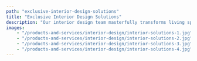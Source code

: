 ```yaml
---
path: "exclusive-interior-design-solutions"
title: "Exclusive Interior Design Solutions"
description: "Our interior design team masterfully transforms living spaces into personalized sanctuaries that eloquently express your individual aesthetic. With meticulous attention to detail and creative expertise, our talented designers curate functional and sophisticated interiors that not only enhance your environment but also elevate your daily experience with seamless elegance and purposeful design."
images:
    - "/products-and-services/interior-design/interior-solutions-1.jpg"
    - "/products-and-services/interior-design/interior-solutions-2.jpg"
    - "/products-and-services/interior-design/interior-solutions-3.jpg"
    - "/products-and-services/interior-design/interior-solutions-4.jpg"
---
```

